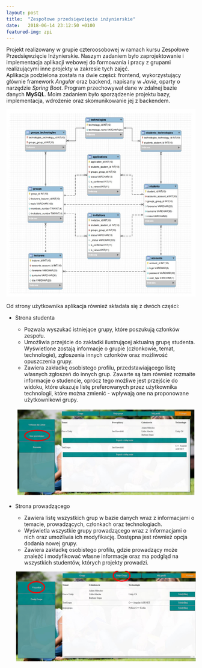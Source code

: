 ```yaml
---
layout: post
title:  "Zespołowe przedsięwzięcie inżynierskie"
date:   2018-06-14 23:12:50 +0100
featured-img: zpi
---
```

Projekt realizowany w grupie czteroosobowej w ramach kursu Zespołowe Przedsięwzięcie Inżynierskie. Naszym zadaniem było zaprojektowanie i implementacja aplikacji webowej do formowania i pracy z grupami realizującymi inne projekty w zakresie tych zajęć.  
Aplikacja podzielona została na dwie części: frontend, wykorzystujący głównie framework *Angular* oraz backend, napisany w *Javie*, oparty o narzędzie *Spring Boot*. Program przechowywał dane w zdalnej bazie danych **MySQL**. Moim zadaniem było sporządzenie projektu bazy, implementacja, wdrożenie oraz skomunikowanie jej z backendem.

![](https://raw.githubusercontent.com/jacekbla/jacekbla.github.io/master/assets/img/posts/content/zpi/scheme.jpg)

Od strony użytkownika aplikacja również składała się z dwóch części: 
- Strona studenta 
    - Pozwala wyszukać istniejące grupy, które poszukują członków zespołu.
    - Umożliwia przejście do zakładki ilustrującej aktualną grupę studenta. Wyświetlone zostają informacje o grupie (członkowie, temat, technologie), zgłoszenia innych członków oraz możliwość opuszczenia grupy.
    - Zawiera zakładkę osobistego profilu, przedstawiającego listę własnych zgłoszeń do innych grup. Zawarte są tam również rozmaite informacje o studencie, oprócz tego możliwe jest przejście do widoku, które ukazuje listę preferowanych przez użytkownika technologii, które można zmienić - wpływają one na proponowane użytkownikowi grupy.


    ![](https://raw.githubusercontent.com/jacekbla/jacekbla.github.io/master/assets/img/posts/content/zpi/student.jpg)

- Strona prowadzącego
    - Zawiera listę wszystkich grup w bazie danych wraz z informacjami o temacie, prowadzących, członkach oraz technologiach.
    - Wyświetla wszystkie grupy prowadzącego wraz z informacjami o nich oraz umożliwia ich modyfikację. Dostępna jest również opcja dodania nowej grupy.
    - Zawiera zakładkę osobistego profilu, gdzie prowadzący może znaleźć i modyfikować własne informacje oraz ma podgląd na wszystkich studentów, których projekty prowadzi.


    ![](https://raw.githubusercontent.com/jacekbla/jacekbla.github.io/master/assets/img/posts/content/zpi/leader.jpg)